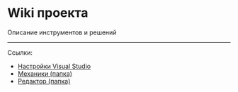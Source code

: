 # Wiki проекта

Описание инструментов и решений

<hr/>

Ссылки:

-   [Настройки Visual Studio](./Настройки%20IDE/Visual%20Studio%202022/README.md)
-   [Механики (папка)](./0.%20Механики/)
-   [Редактор (папка)](./1.%20Редактор/)
